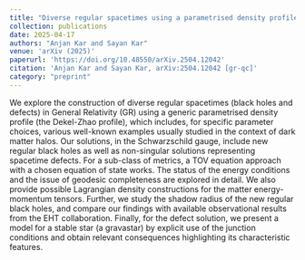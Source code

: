 ```yaml
---
title: "Diverse regular spacetimes using a parametrised density profile"
collection: publications
date: 2025-04-17
authors: "Anjan Kar and Sayan Kar"
venue: 'arXiv (2025)'
paperurl: 'https://doi.org/10.48550/arXiv.2504.12042'
citation: 'Anjan Kar and Sayan Kar, arXiv:2504.12042 [gr-qc]'
category: "preprint"
---
```


We explore the construction of diverse regular spacetimes (black holes and defects) in General Relativity (GR) using a generic parametrised density profile (the Dekel-Zhao profile), which includes, for specific parameter choices, various well-known examples usually studied in the context of dark matter halos. Our solutions, in the Schwarzschild gauge, include new regular black holes as well as non-singular solutions representing spacetime defects. For a sub-class of metrics, a TOV equation approach with a chosen equation of state works. The status of the energy conditions and the issue of geodesic completeness are explored in detail. We also provide possible Lagrangian density constructions for the matter energy-momentum tensors. Further, we study the shadow radius of the new regular black holes, and compare our findings with available observational results from the EHT collaboration. Finally, for the defect solution, we present a model for a stable star (a gravastar) by explicit use of the junction conditions and obtain relevant consequences highlighting its characteristic features.

